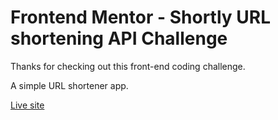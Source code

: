 # Frontend Mentor - Shortly URL shortening API Challenge

Thanks for checking out this front-end coding challenge.

A simple URL shortener app.

[Live site](https://url-shrtener.netlify.app)
